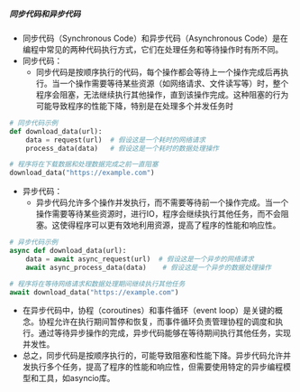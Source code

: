 ##### 同步代码和异步代码
- 同步代码（Synchronous Code）和异步代码（Asynchronous Code）是在编程中常见的两种代码执行方式，它们在处理任务和等待操作时有所不同。
- 同步代码：
	- 同步代码是按顺序执行的代码，每个操作都会等待上一个操作完成后再执行。当一个操作需要等待某些资源（如网络请求、文件读写等）时，整个程序会阻塞，无法继续执行其他操作，直到该操作完成。这种阻塞的行为可能导致程序的性能下降，特别是在处理多个并发任务时
```python
# 同步代码示例
def download_data(url):
    data = request(url)  # 假设这是一个耗时的网络请求
    process_data(data)   # 假设这是一个耗时的数据处理操作

# 程序将在下载数据和处理数据完成之前一直阻塞
download_data("https://example.com")
```
- 异步代码：
	- 异步代码允许多个操作并发执行，而不需要等待前一个操作完成。当一个操作需要等待某些资源时，进行IO，程序会继续执行其他任务，而不会阻塞。这使得程序可以更有效地利用资源，提高了程序的性能和响应性。
```python
# 异步代码示例
async def download_data(url):
    data = await async_request(url)  # 假设这是一个异步的网络请求
    await async_process_data(data)    # 假设这是一个异步的数据处理操作

# 程序将在等待网络请求和数据处理期间继续执行其他任务
await download_data("https://example.com")
```
- 在异步代码中，协程（coroutines）和事件循环（event loop）是关键的概念。协程允许在执行期间暂停和恢复，而事件循环负责管理协程的调度和执行。通过等待异步操作的完成，异步代码能够在等待期间执行其他任务，实现并发性。
- 总之，同步代码是按顺序执行的，可能导致阻塞和性能下降。异步代码允许并发执行多个任务，提高了程序的性能和响应性，但需要使用特定的异步编程模型和工具，如asyncio库。
